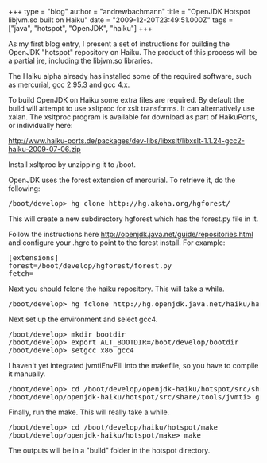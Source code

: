 +++
type = "blog"
author = "andrewbachmann"
title = "OpenJDK Hotspot libjvm.so built on Haiku"
date = "2009-12-20T23:49:51.000Z"
tags = ["java", "hotspot", "OpenJDK", "haiku"]
+++

As my first blog entry, I present a set of instructions for building the OpenJDK "hotspot" repository on Haiku.  The product of this process will be a partial jre, including the libjvm.so libraries.
<!--more-->
The Haiku alpha already has installed some of the required software, such as mercurial, gcc 2.95.3 and gcc 4.x.

To build OpenJDK on Haiku some extra files are required.  By default the build will attempt to use xsltproc for xslt transforms.  It can alternatively use xalan.  The xsltproc program is available for download as part of HaikuPorts, or individually here:

http://www.haiku-ports.de/packages/dev-libs/libxslt/libxslt-1.1.24-gcc2-haiku-2009-07-06.zip

Install xsltproc by unzipping it to /boot.

OpenJDK uses the forest extension of mercurial.  To retrieve it, do the following:

<pre class="terminal">/boot/develop> hg clone http://hg.akoha.org/hgforest/</pre>

This will create a new subdirectory hgforest which has the forest.py file in it.

Follow the instructions here http://openjdk.java.net/guide/repositories.html and configure your .hgrc to point to the forest install.  For example:

<pre>[extensions]
forest=/boot/develop/hgforest/forest.py
fetch=
</pre>

Next you should fclone the haiku repository.  This will take a while.

<pre class="terminal">/boot/develop> hg fclone http://hg.openjdk.java.net/haiku/haiku openjdk-haiku
</pre>

Next set up the environment and select gcc4.

<pre class="terminal">/boot/develop> mkdir bootdir
/boot/develop> export ALT_BOOTDIR=/boot/develop/bootdir
/boot/develop> setgcc x86 gcc4</pre>

I haven't yet integrated jvmtiEnvFill into the makefile, so you have to compile it manually.

<pre class="terminal">/boot/develop> cd /boot/develop/openjdk-haiku/hotspot/src/share/tools/jvmti
/boot/develop/openjdk-haiku/hotspot/src/share/tools/jvmti> g++ -o jvmtiEnvFill jvmtiEnvFill.cpp
</pre>

Finally, run the make.  This will really take a while.

<pre class="terminal">/boot/develop> cd /boot/develop/haiku/hotspot/make
/boot/develop/openjdk-haiku/hotspot/make> make
</pre>

The outputs will be in a "build" folder in the hotspot directory.
